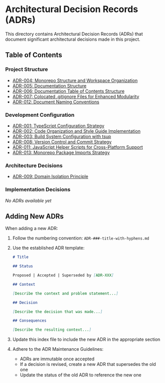 # Architectural Decision Records (ADRs)

This directory contains Architectural Decision Records (ADRs) that document significant architectural decisions made in this project.

## Table of Contents

### Project Structure

- [ADR-004: Monorepo Structure and Workspace Organization](./ADR-004-monorepo-structure-and-workspace-organization.md)
- [ADR-005: Documentation Structure](./ADR-005-documentation-structure.md)
- [ADR-006: Documentation Table of Contents Structure](./ADR-006-documentation-table-of-contents.md)
- [ADR-007: Colocated .gitignore Files for Enhanced Modularity](./ADR-007-colocated-gitignore-files.md)
- [ADR-012: Document Naming Conventions](./ADR-012-document-naming-conventions.md)

### Development Configuration

- [ADR-001: TypeScript Configuration Strategy](./ADR-001-typescript-module-resolution-strategy.md)
- [ADR-002: Code Organization and Style Guide Implementation](./ADR-002-code-organization-and-style-guide.md)
- [ADR-003: Build System Configuration with tsup](./ADR-003-build-system-configuration-with-tsup.md)
- [ADR-008: Version Control and Commit Strategy](./ADR-008-version-control-and-commit-strategy.md)
- [ADR-011: JavaScript Helper Scripts for Cross-Platform Support](./ADR-011-javascript-helper-scripts.md)
- [ADR-013: Monorepo Package Imports Strategy](./ADR-013-monorepo-package-imports.md)

### Architecture Decisions

- [ADR-009: Domain Isolation Principle](./ADR-009-domain-isolation-principle.md)

### Implementation Decisions

*No ADRs available yet*

## Adding New ADRs

When adding a new ADR:

1. Follow the numbering convention: `ADR-###-title-with-hyphens.md`
2. Use the established ADR template:

   ```markdown
   # Title

   ## Status

   Proposed | Accepted | Superseded by [ADR-XXX]

   ## Context

   [Describe the context and problem statement...]

   ## Decision

   [Describe the decision that was made...]

   ## Consequences

   [Describe the resulting context...]
   ```

3. Update this index file to include the new ADR in the appropriate section
4. Adhere to the ADR Maintenance Guidelines:
   - ADRs are immutable once accepted
   - If a decision is revised, create a new ADR that supersedes the old one
   - Update the status of the old ADR to reference the new one
